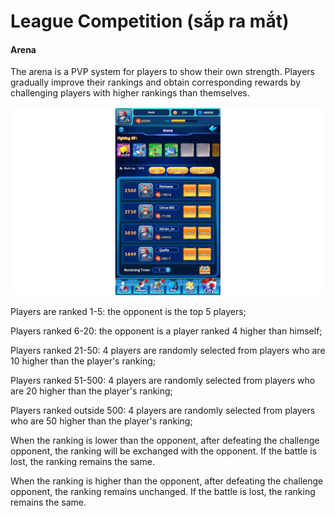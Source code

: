 # League Competition  (sắp ra mắt)



#### Arena

The arena is a PVP system for players to show their own strength. Players gradually improve their rankings and obtain corresponding rewards by challenging players with higher rankings than themselves.

![](../.gitbook/assets/Arena.png)

Players are ranked 1-5: the opponent is the top 5 players;

Players ranked 6-20: the opponent is a player ranked 4 higher than himself;

Players ranked 21-50: 4 players are randomly selected from players who are 10 higher than the player's ranking;

Players ranked 51-500: 4 players are randomly selected from players who are 20 higher than the player's ranking;

Players ranked outside 500: 4 players are randomly selected from players who are 50 higher than the player's ranking;

When the ranking is lower than the opponent, after defeating the challenge opponent, the ranking will be exchanged with the opponent. If the battle is lost, the ranking remains the same.

When the ranking is higher than the opponent, after defeating the challenge opponent, the ranking remains unchanged. If the battle is lost, the ranking remains the same.
